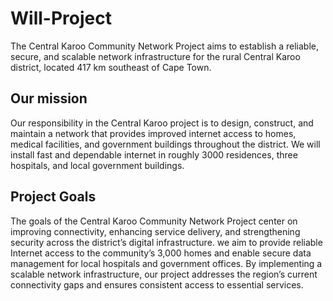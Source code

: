# Will-Project
The Central Karoo Community Network Project aims to establish a reliable, secure, and scalable network infrastructure for the rural Central Karoo district, located 417 km southeast of Cape Town.
## Our mission 
Our responsibility in the Central Karoo project is to design, construct, and maintain a network that provides improved internet access to homes, medical facilities, and government buildings throughout the district. We will install fast and dependable internet in roughly 3000 residences, three hospitals, and local government buildings.
## Project Goals
The goals of the Central Karoo Community Network Project center on improving connectivity, enhancing service delivery, and strengthening security across the district’s digital infrastructure.
we aim to provide reliable Internet access to the community’s 3,000 homes and enable secure data management for local hospitals and government offices.
By implementing a scalable network infrastructure, our project addresses the region’s current connectivity gaps and ensures consistent access to essential services. 
